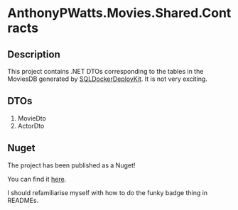 # AnthonyPWatts.Movies.Shared.Contracts

## Description
This project contains .NET DTOs corresponding to the tables in the MoviesDB generated by [SQLDockerDeployKit](https://github.com/AnthonyPWatts/SQLDockerDeployKit). It is not very exciting.

## DTOs
1. MovieDto
2. ActorDto

## Nuget
The project has been published as a Nuget!

You can find it [here](https://www.nuget.org/packages/AnthonyPWatts.Movies.Shared.Contracts/).

I should refamiliarise myself with how to do the funky badge thing in READMEs.